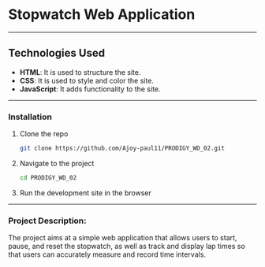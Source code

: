 # Stopwatch Web Application

---

## Technologies Used

- **HTML**: It is used to structure the site.
- **CSS**: It is used to style and color the site.
- **JavaScript**: It adds functionality to the site.

---


### Installation

1. Clone the repo
   ```sh
   git clone https://github.com/Ajoy-paul11/PRODIGY_WD_02.git
   ```
2. Navigate to the project
    ```sh
    cd PRODIGY_WD_02
    ```
3. Run the development site in the browser

---

### Project Description:

The project aims at a simple web application that allows users to start, pause, and reset the stopwatch, as well as track and display lap times so that users can accurately measure and record time intervals.
